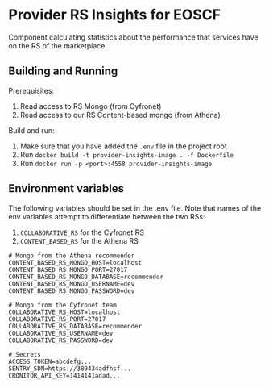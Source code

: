 # Provider RS Insights for EOSCF

Component calculating statistics about the performance that services have on the RS of the marketplace.

## Building and Running

Prerequisites:

1. Read access to RS Mongo (from Cyfronet)
2. Read access to our RS Content-based mongo (from Athena)

Build and run:

1. Make sure that you have added the `.env` file in the project root
2. Run `docker build -t provider-insights-image . -f Dockerfile`
3. Run `docker run -p <port>:4558 provider-insights-image`

## Environment variables

The following variables should be set in the .env file.
Note that names of the env variables attempt to differentiate between the two RSs:

1. `COLLABORATIVE_RS` for the Cyfronet RS
2. `CONTENT_BASED_RS` for the Athena RS

```shell
# Mongo from the Athena recommender
CONTENT_BASED_RS_MONGO_HOST=localhost
CONTENT_BASED_RS_MONGO_PORT=27017
CONTENT_BASED_RS_MONGO_DATABASE=recommender
CONTENT_BASED_RS_MONGO_USERNAME=dev
CONTENT_BASED_RS_MONGO_PASSWORD=dev

# Mongo from the Cyfronet team
COLLABORATIVE_RS_HOST=localhost
COLLABORATIVE_RS_PORT=27017
COLLABORATIVE_RS_DATABASE=recommender
COLLABORATIVE_RS_USERNAME=dev
COLLABORATIVE_RS_PASSWORD=dev

# Secrets
ACCESS_TOKEN=abcdefg...
SENTRY_SDN=https://389434adfhsf...
CRONITOR_API_KEY=1414141adad...
```
